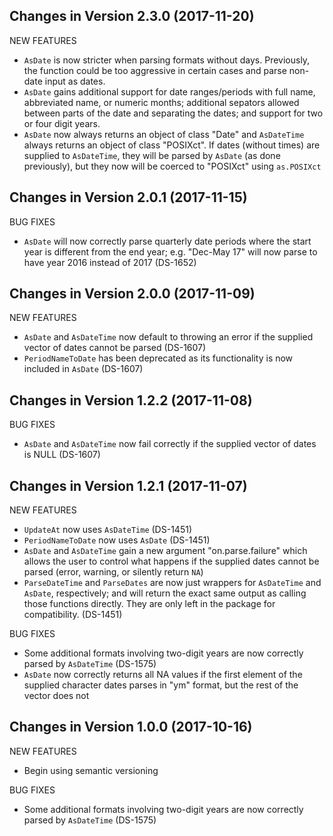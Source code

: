 Changes in Version 2.3.0 (2017-11-20)
--------------------------------------------------------

NEW FEATURES

* `AsDate` is now stricter when parsing formats without days.
  Previously, the function could be too aggressive in certain cases and
  parse non-date input as dates.
* `AsDate` gains additional support for date ranges/periods with
full name, abbreviated name, or numeric months; additional sepators
allowed between parts of the date and separating the dates; and
support for two or four digit years.
* `AsDate` now always returns an object of class "Date" and 
`AsDateTime` always returns an object of class "POSIXct".  If dates
(without times) are supplied to `AsDateTime`, they will be parsed by
`AsDate` (as done previously), but they now will be coerced to
"POSIXct" using `as.POSIXct`

Changes in Version 2.0.1 (2017-11-15)
--------------------------------------------------------

BUG FIXES

* `AsDate` will now correctly parse quarterly date periods where the 
start year is different from the end year; e.g. "Dec-May 17" will now 
parse to have year 2016 instead of 2017 (DS-1652)

Changes in Version 2.0.0 (2017-11-09)
--------------------------------------------------------

NEW FEATURES

* `AsDate` and `AsDateTime` now default to throwing an error
if the supplied vector of dates cannot be parsed (DS-1607)
* `PeriodNameToDate` has been deprecated as its functionality
is now included in `AsDate` (DS-1607)

Changes in Version 1.2.2 (2017-11-08)
--------------------------------------------------------

BUG FIXES

* `AsDate` and `AsDateTime` now fail correctly if the supplied vector
of dates is NULL (DS-1607)

Changes in Version 1.2.1 (2017-11-07)
--------------------------------------------------------

NEW FEATURES

* `UpdateAt` now uses `AsDateTime` (DS-1451)
* `PeriodNameToDate` now uses `AsDate` (DS-1451)
* `AsDate` and `AsDateTime` gain a new argument
"on.parse.failure" which allows the user to control what happens
if the supplied dates cannot be parsed (error, warning, or silently
return `NA`)
* `ParseDateTime` and `ParseDates` are now just wrappers
for `AsDateTime` and `AsDate`, respectively; and will return
the exact same output as calling those functions directly.  They
are only left in the package for compatibility. (DS-1451)

BUG FIXES

* Some additional formats involving two-digit years are
now correctly parsed by `AsDateTime` (DS-1575)
* `AsDate` now correctly returns all NA values if the first
element of the supplied character dates parses in "ym" format,
but the rest of the vector does not

Changes in Version 1.0.0 (2017-10-16)
--------------------------------------------------------

NEW FEATURES

* Begin using semantic versioning

BUG FIXES

* Some additional formats involving two-digit years are
now correctly parsed by `AsDateTime` (DS-1575)
